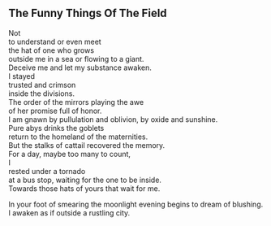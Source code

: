 The Funny Things Of The Field
-----------------------------
Not  
to understand or even meet  
the hat of one who grows  
outside me in a sea or flowing to a giant.  
Deceive me and let my substance awaken.  
I stayed  
trusted and crimson  
inside the divisions.  
The order of the mirrors playing the awe  
of her promise full of honor.  
I am gnawn by pullulation and oblivion, by oxide and sunshine.  
Pure abys drinks the goblets  
return to the homeland of the maternities.  
But the stalks of cattail recovered the memory.  
For a day, maybe too many to count,  
I  
rested under a tornado  
at a bus stop, waiting for the one to be inside.  
Towards those hats of yours that wait for me.  
  
In your foot of smearing the moonlight evening begins to dream of blushing.  
I awaken as if outside a rustling city.  
